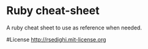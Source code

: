 Ruby cheat-sheet
====

A ruby cheat sheet to use as reference when needed.


#License
http://rsedighi.mit-license.org
